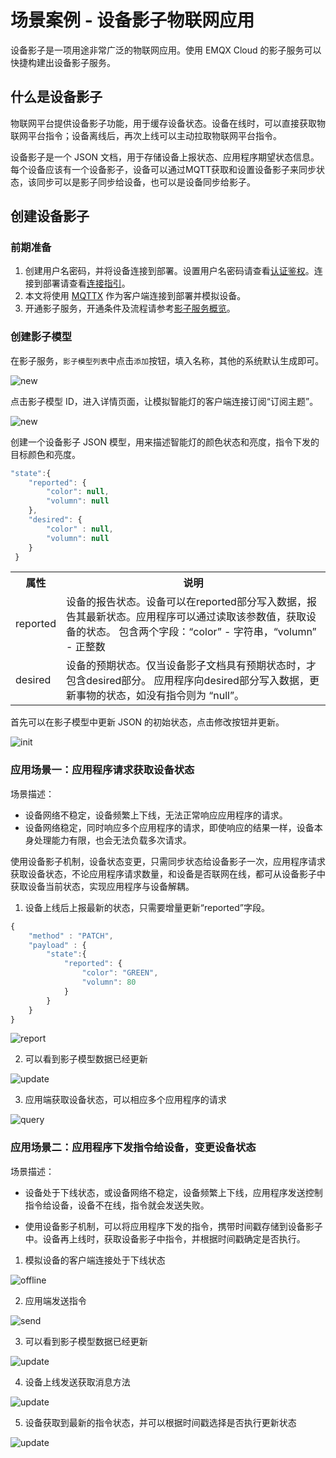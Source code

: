 # 场景案例 - 设备影子物联网应用

设备影子是一项用途非常广泛的物联网应用。使用 EMQX Cloud 的影子服务可以快捷构建出设备影子服务。

## 什么是设备影子

物联网平台提供设备影子功能，用于缓存设备状态。设备在线时，可以直接获取物联网平台指令；设备离线后，再次上线可以主动拉取物联网平台指令。

设备影子是一个 JSON 文档，用于存储设备上报状态、应用程序期望状态信息。每个设备应该有一个设备影子，设备可以通过MQTT获取和设置设备影子来同步状态，该同步可以是影子同步给设备，也可以是设备同步给影子。


## 创建设备影子

### 前期准备

1. 创建用户名密码，并将设备连接到部署。设置用户名密码请查看[认证鉴权](../deployments/auth.md)。连接到部署请查看[连接指引](../connect_to_deployments/overview.md)。
2. 本文将使用 [MQTTX](../connect_to_deployments/mqttx.md) 作为客户端连接到部署并模拟设备。
3. 开通影子服务，开通条件及流程请参考[影子服务概览](./overview.md)。



### 创建影子模型

在影子服务，`影子模型列表`中点击`添加`按钮，填入名称，其他的系统默认生成即可。

![new](./_assets/device_shadow_01.png)

点击影子模型 ID，进入详情页面，让模拟智能灯的客户端连接订阅“订阅主题”。

![new](./_assets/device_shadow_02.png)

创建一个设备影子 JSON 模型，用来描述智能灯的颜色状态和亮度，指令下发的目标颜色和亮度。
``` javascript
"state":{
    "reported": {
        "color": null, 
        "volumn": null
    },
    "desired": {
        "color" : null,
        "volumn": null
    }
 }
```
<table>
   <tr>
      <th>属性</th>
      <th>说明</th>
   </tr>
   <tr>
      <td>reported</td>
      <td>
      	设备的报告状态。设备可以在reported部分写入数据，报告其最新状态。应用程序可以通过读取该参数值，获取设备的状态。
      	包含两个字段：“color” - 字符串，“volumn” - 正整数</td>
   </tr>
   <tr>
      <td>desired</td>
      <td>
      	设备的预期状态。仅当设备影子文档具有预期状态时，才包含desired部分。
		应用程序向desired部分写入数据，更新事物的状态，如没有指令则为 “null”。
	  </td>
   </tr>
</table>

首先可以在影子模型中更新 JSON 的初始状态，点击修改按钮并更新。

![init](./_assets/device_shadow_03.png)


### 应用场景一：应用程序请求获取设备状态
场景描述：

- 设备网络不稳定，设备频繁上下线，无法正常响应应用程序的请求。
- 设备网络稳定，同时响应多个应用程序的请求，即使响应的结果一样，设备本身处理能力有限，也会无法负载多次请求。

使用设备影子机制，设备状态变更，只需同步状态给设备影子一次，应用程序请求获取设备状态，不论应用程序请求数量，和设备是否联网在线，都可从设备影子中获取设备当前状态，实现应用程序与设备解耦。

1. 设备上线后上报最新的状态，只需要增量更新“reported”字段。
``` javascript
{
	"method" : "PATCH",
	"payload" : {
		"state":{
			"reported": {
		        "color": "GREEN", 
		        "volumn": 80
		    }
		}
	}
}
```

![report](./_assets/device_shadow_04.png)


2. 可以看到影子模型数据已经更新

![update](./_assets/device_shadow_05.png)

3. 应用端获取设备状态，可以相应多个应用程序的请求

![query](./_assets/device_shadow_06.png)


### 应用场景二：应用程序下发指令给设备，变更设备状态
场景描述：

- 设备处于下线状态，或设备网络不稳定，设备频繁上下线，应用程序发送控制指令给设备，设备不在线，指令就会发送失败。

- 使用设备影子机制，可以将应用程序下发的指令，携带时间戳存储到设备影子中。设备再上线时，获取设备影子中指令，并根据时间戳确定是否执行。

1. 模拟设备的客户端连接处于下线状态

![offline](./_assets/device_shadow_07.png)

2. 应用端发送指令

![send](./_assets/device_shadow_08.png)

3. 可以看到影子模型数据已经更新

![update](./_assets/device_shadow_09.png)


4. 设备上线发送获取消息方法

![update](./_assets/device_shadow_10.png)

5. 设备获取到最新的指令状态，并可以根据时间戳选择是否执行更新状态

![update](./_assets/device_shadow_11.png)
